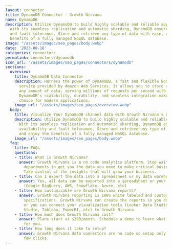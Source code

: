 ```yaml
---
layout: connector
title: DynamoDB Connector - Growth Nirvana
name: DynamoDB
description: Utilize DynamoDB to build highly scalable and reliable applications.
  With its seamless replication and automatic sharding, DynamoDB ensures high availability
  and fault tolerance. Store and retrieve any type of data with ease, and enjoy the
  benefits of a fully managed NoSQL database.
image: "/assets/images/seo_pages/body.webp"
date: '2023-08-18'
categories: connectors
permalink: connectors/dynamodb
icon_url: "/assets/images/seo_pages/connectors/dynamodb"
sections:
  overview:
    title: DynamoDB Data Connector
    description: Harness the power of DynamoDB, a fast and flexible NoSQL database
      service provided by Amazon Web Services. It allows you to store and retrieve
      any amount of data, serving millions of requests per second with low latency.
      DynamoDB's scalability, durability, and seamless integration make it an ideal
      choice for modern applications.
    image_url: "/assets/images/seo_pages/overview.webp"
  body:
    title: Visualize Your DynamoDB channel data with Growth Nirvana's DynamoDB Connector
    description: Utilize DynamoDB to build highly scalable and reliable applications.
      With its seamless replication and automatic sharding, DynamoDB ensures high
      availability and fault tolerance. Store and retrieve any type of data with ease,
      and enjoy the benefits of a fully managed NoSQL database.
    image_url: "/assets/images/seo_pages/body.webp"
  faq:
    title: FAQs
    questions:
    - title: What is Growth Nirvana?
      answer: Growth Nirvana is a no code analytics platform. Stop waiting for other
        departments to get you the data you need to make critical business decisions.
        Take control of the insights that will grow your business.
    - title: Can I export the data into a spreadsheet or my data warehouse?
      answer: Yes, all data can be exported into a spreadsheet or your data warehouse
        (Google BigQuery, AWS, Snowflake, Azure, etc)
    - title: How customizable are Growth Nirvana reports?
      answer: Growth Nirvana reporting is 100% white labeled and customized to your
        specifications. Growth Nirvana can create the reports so you don’t have to
        or you can connect your visualization tools (Looker Data Studio/Google Data
        Studio, Tableau, PowerBI, etc) to Growth Nirvana.
    - title: How much does Growth Nirvana cost?
      answer: Plans start at $200/month. Schedule a demo to learn what plan is best
        for you.
    - title: How long does it take to setup?
      answer: Growth Nirvana data connectors are no code so setup only requires a
        few clicks.
---
```

